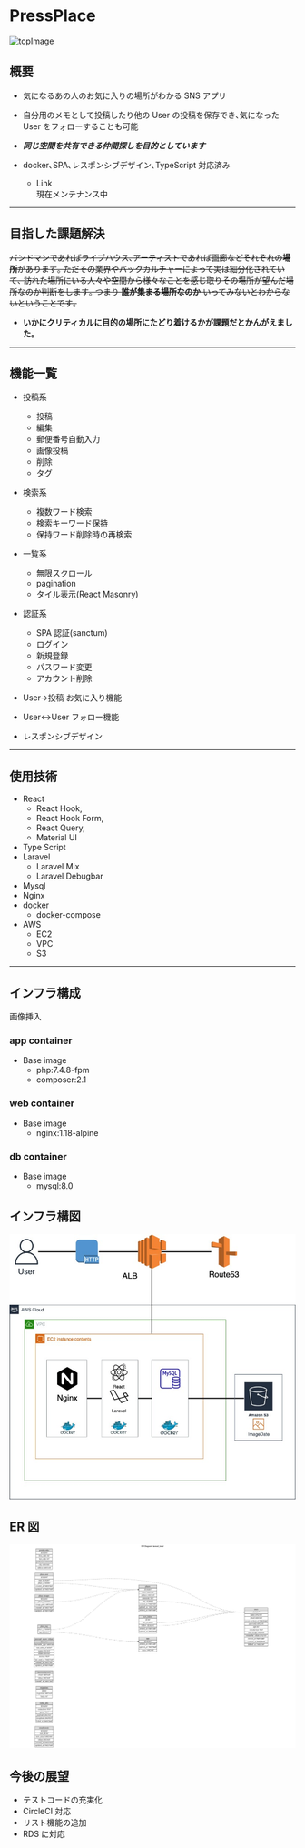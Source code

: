 # PressPlace

![topImage](https://github.com/mxxxnxxx/ImageWarehouse/blob/main/PressPlaceNginx/sphere.png)

## 概要

- 気になるあの人のお気に入りの場所がわかる SNS アプリ
- 自分用のメモとして投稿したり他の User の投稿を保存でき､気になった User をフォローすることも可能
- **_同じ空間を共有できる仲間探しを目的としています_**
- docker､SPA､レスポンシブデザイン､TypeScript 対応済み

  - Link  
    現在メンテナンス中
    <!-- - テスト用アカウント
      メールアドレス：
      パスワード : -->

---

## 目指した課題解決

~~バンドマンであればライブハウス､アーティストであれば画廊などそれぞれの**場所**があります｡
ただその業界やバックカルチャーによって実は細分化されていて､ 訪れた場所にいる人々や空間から様々なことを感じ取りその場所が望んだ場所なのか判断をします｡
つまり **誰が集まる場所なのか** いってみないとわからないということです｡~~

- **いかにクリティカルに目的の場所にたどり着けるかが課題だとかんがえました｡**

---

## 機能一覧

- 投稿系

  - 投稿
  - 編集
  - 郵便番号自動入力
  - 画像投稿
  - 削除
  - タグ

- 検索系
  - 複数ワード検索
  - 検索キーワード保持
  - 保持ワード削除時の再検索
- 一覧系
  - 無限スクロール
  - pagination
  - タイル表示(React Masonry)
- 認証系
  - SPA 認証(sanctum)
  - ログイン
  - 新規登録
  - パスワード変更
  - アカウント削除
- User->投稿 お気に入り機能
- User<->User フォロー機能

- レスポンシブデザイン

---

## 使用技術

- React
  - React Hook,
  - React Hook Form,
  - React Query,
  - Material UI
- Type Script
- Laravel
  - Laravel Mix
  - Laravel Debugbar
- Mysql
- Nginx
- docker
  - docker-compose
- AWS
  - EC2
  - VPC
  - S3

---

## インフラ構成

画像挿入

### app container

- Base image
  - php:7.4.8-fpm
  - composer:2.1

### web container

- Base image
  - nginx:1.18-alpine

### db container

- Base image
  - mysql:8.0

## インフラ構図

![インフラ構図](https://github.com/mxxxnxxx/ImageWarehouse/blob/main/PressPlaceNginx/PressPlaceNginxInfrastructure.jpg)

## ER 図

![ER図](https://github.com/mxxxnxxx/ImageWarehouse/blob/main/PressPlaceNginx/PressPlaceNginxDBNR.png)

## 今後の展望

- テストコードの充実化
- CircleCI 対応
- リスト機能の追加
- RDS に対応
